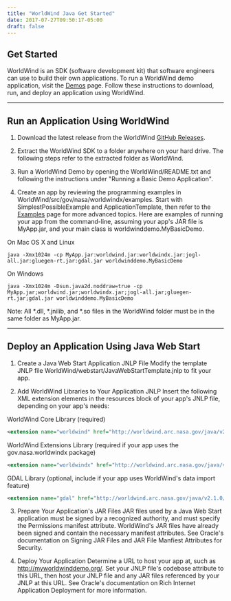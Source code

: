 ```yaml
---
title: "WorldWind Java Get Started"
date: 2017-07-27T09:50:17-05:00
draft: false
---
```


## Get Started

WorldWind is an SDK (software development kit) that software engineers can use to build their own applications. To run a WorldWind demo application, visit the [Demos](/java/demos/) page. Follow these instructions to download, run, and deploy an application using WorldWind.

---

## Run an Application Using WorldWind

1. Download the latest release from the WorldWind [GitHub Releases](https://github.com/NASAWorldWind/WorldWindJava/releases).

2. Extract the WorldWind SDK to a folder anywhere on your hard drive. The following steps refer to the extracted folder as WorldWind.

3. Run a WorldWind Demo by opening the WorldWind/README.txt and following the instructions under "Running a Basic Demo Application".

4. Create an app by reviewing the programming examples in WorldWind/src/gov/nasa/worldwindx/examples. Start with SimplestPossibleExample and ApplicationTemplate, then refer to the [Examples](/java/examples/) page for more advanced topics. Here are examples of running your app from the command-line, assuming your app's JAR file is MyApp.jar, and your main class is worldwinddemo.MyBasicDemo.

On Mac OS X and Linux

```
java -Xmx1024m -cp MyApp.jar:worldwind.jar:worldwindx.jar:jogl-all.jar:gluegen-rt.jar:gdal.jar worldwinddemo.MyBasicDemo
```

On Windows

```
java -Xmx1024m -Dsun.java2d.noddraw=true -cp MyApp.jar;worldwind.jar;worldwindx.jar;jogl-all.jar;gluegen-rt.jar;gdal.jar worldwinddemo.MyBasicDemo
```

Note: All *.dll, *.jnilib, and *.so files in the WorldWind folder must be in the same folder as MyApp.jar.

---

## Deploy an Application Using Java Web Start

1. Create a Java Web Start Application JNLP File
Modify the template JNLP file WorldWind/webstart/JavaWebStartTemplate.jnlp to fit your app.

2. Add WorldWind Libraries to Your Application JNLP
Insert the following XML extension elements in the resources block of your app's JNLP file, depending on your app's needs:

WorldWind Core Library (required)

```xml
<extension name="worldwind" href="http://worldwind.arc.nasa.gov/java/v2.1.0/webstart/worldwind.jnlp"/>
```

WorldWind Extensions Library (required if your app uses the gov.nasa.worldwindx package)

```xml
<extension name="worldwindx" href="http://worldwind.arc.nasa.gov/java/v2.1.0/webstart/worldwindx.jnlp"/>
```

GDAL Library (optional, include if your app uses WorldWind's data import feature)

```xml
<extension name="gdal" href="http://worldwind.arc.nasa.gov/java/v2.1.0/webstart/gdal.jnlp"/>
```

3. Prepare Your Application's JAR Files
JAR files used by a Java Web Start application must be signed by a recognized authority, and must specify the Permissions manifest attribute. WorldWind's JAR files have already been signed and contain the necessary manifest attributes. See Oracle's documentation on Signing JAR Files and JAR File Manfiest Attributes for Security.

4. Deploy Your Application
Determine a URL to host your app at, such as http://myworldwinddemo.org/. Set your JNLP file's codebase attribute to this URL, then host your JNLP file and any JAR files referenced by your JNLP at this URL. See Oracle's documentation on Rich Internet Application Deployment for more information.